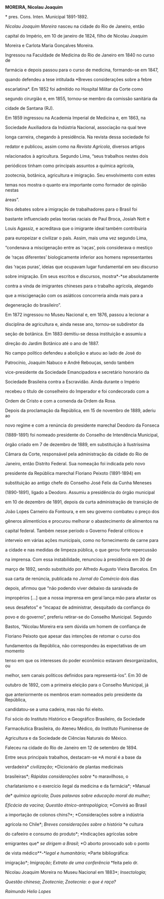 **MOREIRA, Nicolau Joaquim**



\* pres. Cons. Inten. Municipal 1891-1892.



*Nicolau Joaquim Moreira* nasceu na cidade do Rio de Janeiro, então

capital do Império, em 10 de janeiro de 1824, filho de Nicolau Joaquim

Moreira e Carlota Maria Gonçalves Moreira.



Ingressou na Faculdade de Medicina do Rio de Janeiro em 1840 no curso de

farmácia e depois passou para o curso de medicina, formando-se em 1847,

quando defendeu a tese intitulada *Breves considerações sobre a febre

escarlatina*. Em 1852 foi admitido no Hospital Militar da Corte como

segundo cirurgião e, em 1855, tornou-se membro da comissão sanitária da

cidade de Santana (RJ).



Em 1859 ingressou na Academia Imperial de Medicina e, em 1863, na

Sociedade Auxiliadora da Indústria Nacional, associação na qual teve

longa carreira, chegando à presidência. Na revista dessa sociedade foi

redator e publicou, assim como na *Revista Agrícola*, diversos artigos

relacionados à agricultura. Segundo Lima, “seus trabalhos nestes dois

periódicos tinham como principais assuntos a química agrícola,

zootecnia, botânica, agricultura e imigração. Seu envolvimento com estes

temas nos mostra o quanto era importante como formador de opinião nestas

áreas”.



Nos debates sobre a imigração de trabalhadores para o Brasil foi

bastante influenciado pelas teorias raciais de Paul Broca, Josiah Nott e

Louis Agassiz, e acreditava que o imigrante ideal também contribuiria

para europeizar e civilizar o país. Assim, mais uma vez segundo Lima,

“condenava a miscigenação entre as ‘raças’, pois considerava o mestiço

de ‘raças diferentes’ biologicamente inferior aos homens representantes

das ‘raças puras’, ideias que ocupavam lugar fundamental em seu discurso

sobre imigração. Em seus escritos e discursos, mostra*-*se absolutamente

contra a vinda de imigrantes chineses para o trabalho agrícola, alegando

que a miscigenação com os asiáticos concorreria ainda mais para a

degeneração do brasileiro”.



Em 1872 ingressou no Museu Nacional e, em 1876, passou a lecionar a

disciplina de agricultura e, ainda nesse ano, tornou-se subdiretor da

seção de botânica. Em 1883 demitiu-se dessa instituição e assumiu a

direção do Jardim Botânico até o ano de 1887.



No campo político defendeu a abolição e atuou ao lado de José do

Patrocínio, Joaquim Nabuco e André Rebouças, sendo também

vice-presidente da Sociedade Emancipadora e secretário honorário da

Sociedade Brasileira contra a Escravidão. Ainda durante o Império

recebeu o título de conselheiro do Imperador e foi condecorado com a

Ordem de Cristo e com a comenda da Ordem da Rosa.



Depois da proclamação da República, em 15 de novembro de 1889, aderiu ao

novo regime e com a renúncia do presidente marechal Deodoro da Fonseca

(1889-1891) foi nomeado presidente do Conselho de Intendência Municipal,

órgão criado em 7 de dezembro de 1889, em substituição à Ilustríssima

Câmara da Corte, responsável pela administração da cidade do Rio de

Janeiro, então Distrito Federal. Sua nomeação foi indicada pelo novo

presidente da República marechal Floriano Peixoto (1891-1894) em

substituição ao antigo chefe do Conselho José Felix da Cunha Meneses

(1890-1891), ligado a Deodoro. Assumiu a presidência do órgão municipal

em 10 de dezembro de 1891, depois da curta administração de transição de

João Lopes Carneiro da Fontoura, e em seu governo combateu o preço dos

gêneros alimentícios e procurou melhorar o abastecimento de alimentos na

capital federal. Também nesse período o Governo Federal criticou e

interveio em várias ações municipais, como no fornecimento de carne para

a cidade e nas medidas de limpeza pública, o que gerou forte repercussão

na imprensa. Com essa instabilidade, renunciou à presidência em 30 de

março de 1892, sendo substituído por Alfredo Augusto Vieira Barcelos. Em

sua carta de renúncia, publicada no *Jornal do Comércio* dois dias

depois, afirmou que “não podendo viver debaixo da saraivada de

impropérios […] que a nossa imprensa em geral lança mão para afastar os

seus desafetos” e “incapaz de administrar, desquitado da confiança do

povo e do governo”, preferiu retirar-se do Conselho Municipal. Segundo

Bastos, “Nicolau Moreira era sem dúvida um homem de confiança de

Floriano Peixoto que apesar das intenções de retomar o curso dos

fundamentos da República, não correspondeu às expectativas de um momento

tenso em que os interesses do poder econômico estavam desorganizados, ou

melhor, sem canais políticos definidos para representá-los”. Em 30 de

outubro de 1892, com a primeira eleição para o Conselho Municipal, já

que anteriormente os membros eram nomeados pelo presidente da República,

candidatou-se a uma cadeira, mas não foi eleito.



Foi sócio do Instituto Histórico e Geográfico Brasileiro, da Sociedade

Farmacêutica Brasileira, do Ateneu Médico, do Instituto Fluminense de

Agricultura e da Sociedade de Ciências Naturais do México.



Faleceu na cidade do Rio de Janeiro em 12 de setembro de 1894.



Entre seus principais trabalhos, destacam-se *A moral é a base da

verdadeira* *civilização*; *Dicionário de plantas medicinais

brasileiras*; *Rápidas considerações sobre* *o maravilhoso, o

charlatanismo e o exercício ilegal da medicina e da farmácia*; *Manual

de* *química agrícola*; *Duas palavras sobre educação moral da mulher*;

*Eficácia da vacina*; *Questão étnico-antropológica*; *Convirá ao Brasil

a importação de colonos chins?*; *Considerações sobre a indústria

agrícola no Chile*; *Breves considerações sobre a história* *e cultura

do cafeeiro e consumo do produto*; *Indicações agrícolas sobre

emigrantes que* *se dirigem a Brasil*; *O aborto provocado sob o ponto

de vista médico**-**legal e humanitário*; *Parte bibliográfica:

imigração*; *Imigração*; *Extrato de uma conferência* *feita pelo dr.

Nicolau Joaquim Moreira no Museu Nacional em 1883*; *Insectologia*;

*Questão chinesa*; *Zootecnia*; *Zootecnia: o que é raça?*



*Raimundo Helio Lopes*



